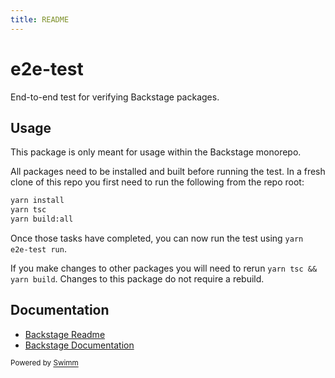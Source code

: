 ```yaml
---
title: README
---
```

# e2e-test

End-to-end test for verifying Backstage packages.

## Usage

This package is only meant for usage within the Backstage monorepo.

All packages need to be installed and built before running the test. In a fresh clone of this repo you first need to run the following from the repo root:

```sh
yarn install
yarn tsc
yarn build:all
```

Once those tasks have completed, you can now run the test using `yarn e2e-test run`.

If you make changes to other packages you will need to rerun `yarn tsc && yarn build`. Changes to this package do not require a rebuild.

## Documentation

- [Backstage Readme](https://github.com/backstage/backstage/blob/master/README.md)
- [Backstage Documentation](https://backstage.io/docs)

<SwmMeta version="3.0.0"><sup>Powered by [Swimm](https://app.swimm.io/)</sup></SwmMeta>

